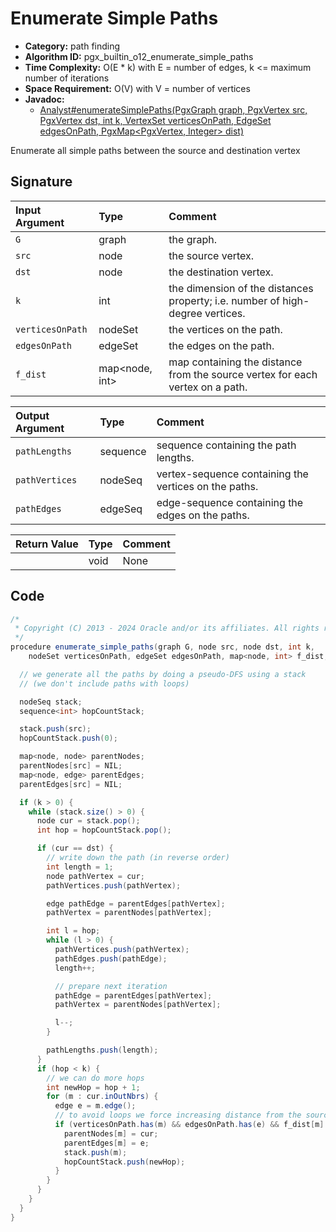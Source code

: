 # Enumerate Simple Paths

- **Category:** path finding
- **Algorithm ID:** pgx_builtin_o12_enumerate_simple_paths
- **Time Complexity:** O(E * k) with E = number of edges, k <= maximum number of iterations
- **Space Requirement:** O(V) with V = number of vertices
- **Javadoc:** 
  - [Analyst#enumerateSimplePaths(PgxGraph graph, PgxVertex<ID> src, PgxVertex<ID> dst, int k, VertexSet<ID> verticesOnPath, EdgeSet edgesOnPath, PgxMap<PgxVertex<ID>, Integer> dist)](https://docs.oracle.com/en/database/oracle/property-graph/24.3/spgjv/oracle/pgx/api/Analyst.html#enumerateSimplePaths-oracle.pgx.api.PgxGraph-oracle.pgx.api.PgxVertex-oracle.pgx.api.PgxVertex-int-oracle.pgx.api.VertexSet-oracle.pgx.api.EdgeSet-oracle.pgx.api.PgxMap)

Enumerate all simple paths between the source and destination vertex


## Signature

| Input Argument | Type | Comment |
| :--- | :--- | :--- |
| `G` | graph | the graph. |
| `src` | node | the source vertex. |
| `dst` | node | the destination vertex. |
| `k` | int | the dimension of the distances property; i.e. number of high-degree vertices. |
| `verticesOnPath` | nodeSet | the vertices on the path. |
| `edgesOnPath` | edgeSet | the edges on the path. |
| `f_dist` | map<node, int> | map containing the distance from the source vertex for each vertex on a path. |

| Output Argument | Type | Comment |
| :--- | :--- | :--- |
| `pathLengths` | sequence<int> | sequence containing the path lengths. |
| `pathVertices` | nodeSeq | vertex-sequence containing the vertices on the paths. |
| `pathEdges` | edgeSeq | edge-sequence containing the edges on the paths. |

| Return Value | Type | Comment |
| :--- | :--- | :--- |
| | void | None |

## Code

```java
/*
 * Copyright (C) 2013 - 2024 Oracle and/or its affiliates. All rights reserved.
 */
procedure enumerate_simple_paths(graph G, node src, node dst, int k,
    nodeSet verticesOnPath, edgeSet edgesOnPath, map<node, int> f_dist; sequence<int> pathLengths, nodeSeq pathVertices, edgeSeq pathEdges) {

  // we generate all the paths by doing a pseudo-DFS using a stack
  // (we don't include paths with loops)

  nodeSeq stack;
  sequence<int> hopCountStack;

  stack.push(src);
  hopCountStack.push(0);

  map<node, node> parentNodes;
  parentNodes[src] = NIL;
  map<node, edge> parentEdges;
  parentEdges[src] = NIL;

  if (k > 0) {
    while (stack.size() > 0) {
      node cur = stack.pop();
      int hop = hopCountStack.pop();

      if (cur == dst) {
        // write down the path (in reverse order)
        int length = 1;
        node pathVertex = cur;
        pathVertices.push(pathVertex);

        edge pathEdge = parentEdges[pathVertex];
        pathVertex = parentNodes[pathVertex];

        int l = hop;
        while (l > 0) {
          pathVertices.push(pathVertex);
          pathEdges.push(pathEdge);
          length++;

          // prepare next iteration
          pathEdge = parentEdges[pathVertex];
          pathVertex = parentNodes[pathVertex];

          l--;
        }

        pathLengths.push(length);
      }
      if (hop < k) {
        // we can do more hops
        int newHop = hop + 1;
        for (m : cur.inOutNbrs) {
          edge e = m.edge();
          // to avoid loops we force increasing distance from the source
          if (verticesOnPath.has(m) && edgesOnPath.has(e) && f_dist[m] <= k && f_dist[cur] < f_dist[m]) {
            parentNodes[m] = cur;
            parentEdges[m] = e;
            stack.push(m);
            hopCountStack.push(newHop);
          }
        }
      }
    }
  }
}
```
